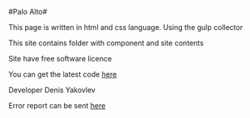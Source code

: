 #Palo Alto#

This page is written in html and css language. Using the gulp collector

This site contains folder with component and site contents

Site have free software licence

You can get the latest code [here](https://github.com/denyk777/front-end/tree/homework4)

Developer Denis Yakovlev

Error report can be sent [here](https://www.mail.ru)
